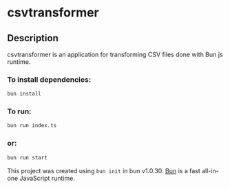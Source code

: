 # csvtransformer

## Description

csvtransformer is an application for transforming CSV files done with Bun js runtime.

### To install dependencies:

```bash
bun install
```

### To run:

```bash
bun run index.ts
```

### or:

```bash
bun run start
```

This project was created using `bun init` in bun v1.0.30. [Bun](https://bun.sh) is a fast all-in-one JavaScript runtime.
